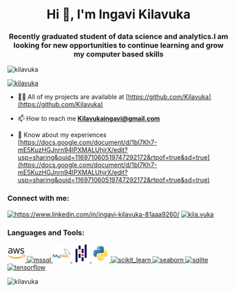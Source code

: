 <h1 align="center">Hi 👋, I'm Ingavi Kilavuka</h1>
<h3 align="center">Recently graduated student of data science and analytics.I am looking for new opportunities to continue learning and grow my computer based skills</h3>

<p align="left"> <img src="https://komarev.com/ghpvc/?username=kilavuka&label=Profile%20views&color=0e75b6&style=flat" alt="kilavuka" /> </p>

<p align="left"> <a href="https://github.com/ryo-ma/github-profile-trophy"><img src="https://github-profile-trophy.vercel.app/?username=kilavuka" alt="kilavuka" /></a> </p>

- 👨‍💻 All of my projects are available at [https://github.com/Kilavuka](https://github.com/Kilavuka)

- 📫 How to reach me **Kilavukaingavi@gmail.com**

- 📄 Know about my experiences [https://docs.google.com/document/d/1bI7Kh7-mE5KuzHGJnrn94IPXMALUhjrX/edit?usp=sharing&ouid=116971060519747292172&rtpof=true&sd=true](https://docs.google.com/document/d/1bI7Kh7-mE5KuzHGJnrn94IPXMALUhjrX/edit?usp=sharing&ouid=116971060519747292172&rtpof=true&sd=true)

<h3 align="left">Connect with me:</h3>
<p align="left">
<a href="https://www.linkedin.com/in/ingavi-kilavuka-81aaa9260/" target="blank"><img align="center" src="https://raw.githubusercontent.com/rahuldkjain/github-profile-readme-generator/master/src/images/icons/Social/linked-in-alt.svg" alt="https://www.linkedin.com/in/ingavi-kilavuka-81aaa9260/" height="30" width="40" /></a>
<a href="https://instagram.com/kila.vuka" target="blank"><img align="center" src="https://raw.githubusercontent.com/rahuldkjain/github-profile-readme-generator/master/src/images/icons/Social/instagram.svg" alt="kila.vuka" height="30" width="40" /></a>
</p>

<h3 align="left">Languages and Tools:</h3>
<p align="left"> <a href="https://aws.amazon.com" target="_blank" rel="noreferrer"> <img src="https://raw.githubusercontent.com/devicons/devicon/master/icons/amazonwebservices/amazonwebservices-original-wordmark.svg" alt="aws" width="40" height="40"/> </a> <a href="https://www.microsoft.com/en-us/sql-server" target="_blank" rel="noreferrer"> <img src="https://www.svgrepo.com/show/303229/microsoft-sql-server-logo.svg" alt="mssql" width="40" height="40"/> </a> <a href="https://www.mysql.com/" target="_blank" rel="noreferrer"> <img src="https://raw.githubusercontent.com/devicons/devicon/master/icons/mysql/mysql-original-wordmark.svg" alt="mysql" width="40" height="40"/> </a> <a href="https://pandas.pydata.org/" target="_blank" rel="noreferrer"> <img src="https://raw.githubusercontent.com/devicons/devicon/2ae2a900d2f041da66e950e4d48052658d850630/icons/pandas/pandas-original.svg" alt="pandas" width="40" height="40"/> </a> <a href="https://www.python.org" target="_blank" rel="noreferrer"> <img src="https://raw.githubusercontent.com/devicons/devicon/master/icons/python/python-original.svg" alt="python" width="40" height="40"/> </a> <a href="https://scikit-learn.org/" target="_blank" rel="noreferrer"> <img src="https://upload.wikimedia.org/wikipedia/commons/0/05/Scikit_learn_logo_small.svg" alt="scikit_learn" width="40" height="40"/> </a> <a href="https://seaborn.pydata.org/" target="_blank" rel="noreferrer"> <img src="https://seaborn.pydata.org/_images/logo-mark-lightbg.svg" alt="seaborn" width="40" height="40"/> </a> <a href="https://www.sqlite.org/" target="_blank" rel="noreferrer"> <img src="https://www.vectorlogo.zone/logos/sqlite/sqlite-icon.svg" alt="sqlite" width="40" height="40"/> </a> <a href="https://www.tensorflow.org" target="_blank" rel="noreferrer"> <img src="https://www.vectorlogo.zone/logos/tensorflow/tensorflow-icon.svg" alt="tensorflow" width="40" height="40"/> </a> </p>

<p><img align="center" src="https://github-readme-stats.vercel.app/api/top-langs?username=kilavuka&show_icons=true&locale=en&layout=compact" alt="kilavuka" /></p>
